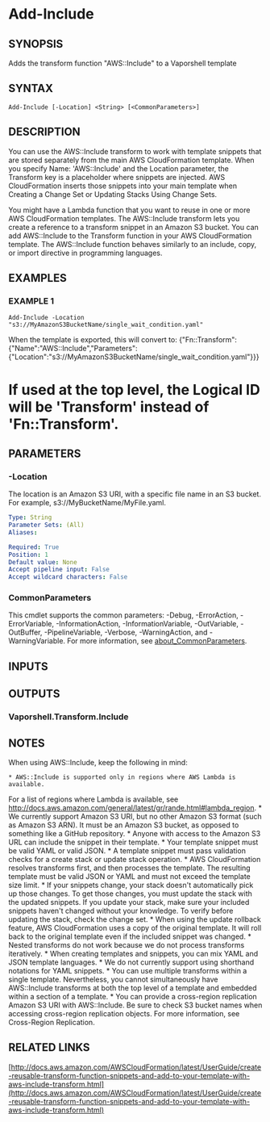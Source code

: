 # Add-Include

## SYNOPSIS
Adds the transform function "AWS::Include" to a Vaporshell template

## SYNTAX

```
Add-Include [-Location] <String> [<CommonParameters>]
```

## DESCRIPTION
You can use the AWS::Include transform to work with template snippets that are stored separately from the main AWS CloudFormation template.
When you specify Name: 'AWS::Include' and the Location parameter, the Transform key is a placeholder where snippets are injected.
AWS CloudFormation inserts those snippets into your main template when Creating a Change Set or Updating Stacks Using Change Sets.

You might have a Lambda function that you want to reuse in one or more AWS CloudFormation templates.
The AWS::Include transform lets you create a reference to a transform snippet in an Amazon S3 bucket.
You can add AWS::Include to the Transform function in your AWS CloudFormation template.
The AWS::Include function behaves similarly to an include, copy, or import directive in programming languages.

## EXAMPLES

### EXAMPLE 1
```
Add-Include -Location "s3://MyAmazonS3BucketName/single_wait_condition.yaml"
```

When the template is exported, this will convert to: {"Fn::Transform":{"Name":"AWS::Include","Parameters":{"Location":"s3://MyAmazonS3BucketName/single_wait_condition.yaml"}}}
# If used at the top level, the Logical ID will be 'Transform' instead of 'Fn::Transform'.

## PARAMETERS

### -Location
The location is an Amazon S3 URI, with a specific file name in an S3 bucket.
For example, s3://MyBucketName/MyFile.yaml.

```yaml
Type: String
Parameter Sets: (All)
Aliases:

Required: True
Position: 1
Default value: None
Accept pipeline input: False
Accept wildcard characters: False
```

### CommonParameters
This cmdlet supports the common parameters: -Debug, -ErrorAction, -ErrorVariable, -InformationAction, -InformationVariable, -OutVariable, -OutBuffer, -PipelineVariable, -Verbose, -WarningAction, and -WarningVariable. For more information, see [about_CommonParameters](http://go.microsoft.com/fwlink/?LinkID=113216).

## INPUTS

## OUTPUTS

### Vaporshell.Transform.Include
## NOTES
When using AWS::Include, keep the following in mind:

    * AWS::Include is supported only in regions where AWS Lambda is available.
For a list of regions where Lambda is available, see http://docs.aws.amazon.com/general/latest/gr/rande.html#lambda_region.
    * We currently support Amazon S3 URI, but no other Amazon S3 format (such as Amazon S3 ARN).
It must be an Amazon S3 bucket, as opposed to something like a GitHub repository.
    * Anyone with access to the Amazon S3 URL can include the snippet in their template.
    * Your template snippet must be valid YAML or valid JSON.
    * A template snippet must pass validation checks for a create stack or update stack operation.
    * AWS CloudFormation resolves transforms first, and then processes the template.
The resulting template must be valid JSON or YAML and must not exceed the template size limit.
    * If your snippets change, your stack doesn't automatically pick up those changes.
To get those changes, you must update the stack with the updated snippets.
If you update your stack, make sure your included snippets haven't changed without your knowledge.
To verify before updating the stack, check the change set.
    * When using the update rollback feature, AWS CloudFormation uses a copy of the original template.
It will roll back to the original template even if the included snippet was changed.
    * Nested transforms do not work because we do not process transforms iteratively.
    * When creating templates and snippets, you can mix YAML and JSON template languages.
    * We do not currently support using shorthand notations for YAML snippets.
    * You can use multiple transforms within a single template.
Nevertheless, you cannot simultaneously have AWS::Include transforms at both the top level of a template and embedded within a section of a template.
    * You can provide a cross-region replication Amazon S3 URI with AWS::Include.
Be sure to check S3 bucket names when accessing cross-region replication objects.
For more information, see Cross-Region Replication.

## RELATED LINKS

[http://docs.aws.amazon.com/AWSCloudFormation/latest/UserGuide/create-reusable-transform-function-snippets-and-add-to-your-template-with-aws-include-transform.html](http://docs.aws.amazon.com/AWSCloudFormation/latest/UserGuide/create-reusable-transform-function-snippets-and-add-to-your-template-with-aws-include-transform.html)

